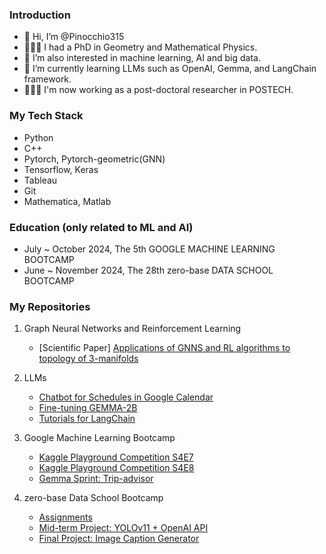 ### Introduction
- 👋 Hi, I’m @Pinocchio315
- 👨🏻‍🎓 I had a PhD in Geometry and Mathematical Physics.
- 👀 I’m also interested in machine learning, AI and big data.
- 🌱 I’m currently learning LLMs such as OpenAI, Gemma, and LangChain framework.
- 👨🏻‍🎓 I'm now working as a post-doctoral researcher in POSTECH.

### My Tech Stack
- Python
- C++
- Pytorch, Pytorch-geometric(GNN)
- Tensorflow, Keras
- Tableau
- Git
- Mathematica, Matlab

### Education (only related to ML and AI)
- July ~ October 2024, The 5th GOOGLE MACHINE LEARNING BOOTCAMP
- June ~ November 2024, The 28th zero-base DATA SCHOOL BOOTCAMP

### My Repositories
1) Graph Neural Networks and Reinforcement Learning
   - [Scientific Paper] [Applications of GNNS and RL algorithms to topology of 3-manifolds](https://github.com/songjin91/LearningPlumbings/tree/main)

2) LLMs
   - [Chatbot for Schedules in Google Calendar](https://github.com/Pinocchio315/schedule_manager_chatbot/)
   - [Fine-tuning GEMMA-2B](https://github.com/Pinocchio315/trip-advisor-Seoul)
   - [Tutorials for LangChain](https://github.com/Pinocchio315/Intro_to_LangChain)


4) Google Machine Learning Bootcamp
   - [Kaggle Playground Competition S4E7](https://github.com/Pinocchio315/kaggle_playground_s4e7)
   - [Kaggle Playground Competition S4E8](https://github.com/Pinocchio315/kaggle_playground_s4e8)
   - [Gemma Sprint: Trip-advisor](https://github.com/Pinocchio315/trip-advisor-Seoul/tree/main)

5) zero-base Data School Bootcamp
   - [Assignments](https://github.com/Pinocchio315/zerobase_dataschool_28th)
   - [Mid-term Project: YOLOv11 + OpenAI API](https://github.com/Pinocchio315/zerobase_DS28_DLP)
   - [Final Project: Image Caption Generator](https://github.com/Pinocchio315/image_caption_generator/tree/main)

<!---
Pinocchio315/Pinocchio315 is a ✨ special ✨ repository because its `README.md` (this file) appears on your GitHub profile.
You can click the Preview link to take a look at your changes.
--->
